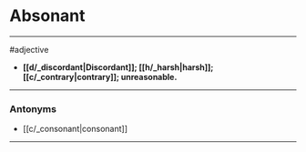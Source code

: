 # Absonant
---
#adjective
- **[[d/_discordant|Discordant]]; [[h/_harsh|harsh]]; [[c/_contrary|contrary]]; unreasonable.**
---
### Antonyms
- [[c/_consonant|consonant]]
---
